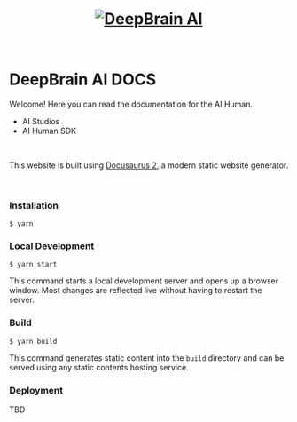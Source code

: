 <h1 align="center">
  <a href="https://deepbrain.io"><img src="https://docs.deepbrain.io/img/db_logo.svg" alt="DeepBrain AI"></a>
</h1>

<br/>

# DeepBrain AI DOCS

Welcome! Here you can read the documentation for the AI Human.
- AI Studios
- AI Human SDK

<br/>

This website is built using [Docusaurus 2](https://docusaurus.io/), a modern static website generator.

<br/>

### Installation

```
$ yarn
```

### Local Development

```
$ yarn start
```

This command starts a local development server and opens up a browser window. Most changes are reflected live without having to restart the server.

### Build

```
$ yarn build
```

This command generates static content into the `build` directory and can be served using any static contents hosting service.

### Deployment

TBD
